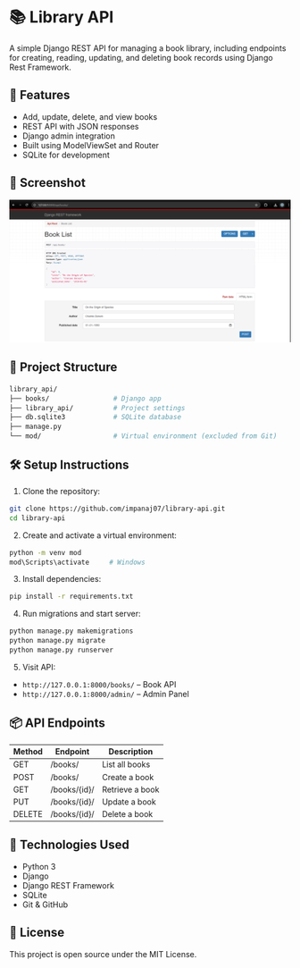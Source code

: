 # 📚 Library API

A simple Django REST API for managing a book library, including endpoints for creating, reading, updating, and deleting book records using Django Rest Framework.

## 🚀 Features

- Add, update, delete, and view books
- REST API with JSON responses
- Django admin integration
- Built using ModelViewSet and Router
- SQLite for development

## 📸 Screenshot

![Book List API View](library_api\screenshots\booklist.png)


## 📂 Project Structure

```bash
library_api/
├── books/                # Django app
├── library_api/          # Project settings
├── db.sqlite3            # SQLite database
├── manage.py
└── mod/                  # Virtual environment (excluded from Git)
```

## 🛠️ Setup Instructions

1. Clone the repository:
```bash
git clone https://github.com/impanaj07/library-api.git
cd library-api
```

2. Create and activate a virtual environment:
```bash
python -m venv mod
mod\Scripts\activate     # Windows
```

3. Install dependencies:
```bash
pip install -r requirements.txt
```

4. Run migrations and start server:
```bash
python manage.py makemigrations
python manage.py migrate
python manage.py runserver
```

5. Visit API:
- `http://127.0.0.1:8000/books/` – Book API
- `http://127.0.0.1:8000/admin/` – Admin Panel

## 📦 API Endpoints

| Method | Endpoint        | Description       |
|--------|-----------------|-------------------|
| GET    | /books/         | List all books    |
| POST   | /books/         | Create a book     |
| GET    | /books/{id}/    | Retrieve a book   |
| PUT    | /books/{id}/    | Update a book     |
| DELETE | /books/{id}/    | Delete a book     |

## 🧪 Technologies Used

- Python 3
- Django
- Django REST Framework
- SQLite
- Git & GitHub

## 🔐 License

This project is open source under the MIT License.
